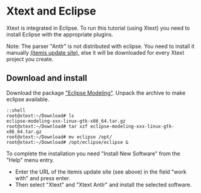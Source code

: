 # Xtext and Eclipse

Xtext is integrated in Eclipse.
To run this tutorial (using Xtext) you need to install Eclipse with the 
appropriate plugins.

Note: The parser "Antlr" is not distributed with eclipse. You need to install
it manually [(itemis update site)](http://download.itemis.de/updates),
else it will be downloaded for every Xtext project you create.


## Download and install

Download the package
["Eclipse Modeling"](http://www.eclipse.org/downloads/packages/).
Unpack the archive to make eclipse available.

    ::shell
    root@xtext:~/Download# ls
    eclipse-modeling-xxx-linux-gtk-x86_64.tar.gz
    root@xtext:~/Download# tar xzf eclipse-modeling-xxx-linux-gtk-x86_64.tar.gz
    root@xtext:~/Download# mv eclipse /opt/
    root@xtext:~/Download# /opt/eclipse/eclipse &


To complete the installation you need "Install New Software" from the
"Help" menu entry. 

 * Enter the URL of the itemis update site (see above)
    in the field "work with" and press enter. 
 * Then select "Xtext" and "Xtext Antlr" and install the selected software.


